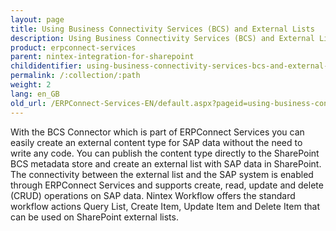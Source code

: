```yaml
---
layout: page
title: Using Business Connectivity Services (BCS) and External Lists
description: Using Business Connectivity Services (BCS) and External Lists
product: erpconnect-services
parent: nintex-integration-for-sharepoint
childidentifier: using-business-connectivity-services-bcs-and-external-lists
permalink: /:collection/:path
weight: 2
lang: en_GB
old_url: /ERPConnect-Services-EN/default.aspx?pageid=using-business-connectivity-services-bcs-and-external-lists
---
```


With the BCS Connector which is part of ERPConnect Services you can easily create an external content type for SAP data without the need to write any code. You can publish the content type directly to the SharePoint BCS metadata store and create an external list with SAP data in SharePoint. The connectivity between the external list and the SAP system is enabled through ERPConnect Services and supports create, read, update and delete (CRUD) operations on SAP data.
Nintex Workflow offers the standard workflow actions Query List, Create Item, Update Item and Delete Item that can be used on SharePoint external lists.